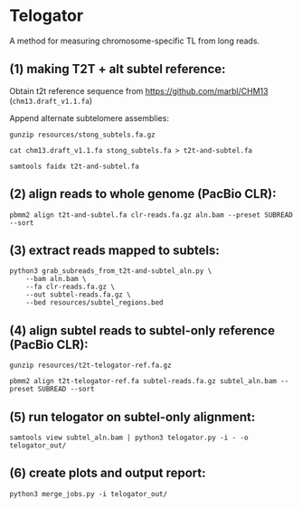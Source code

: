 # Telogator
A method for measuring chromosome-specific TL from long reads.

## (1) making T2T + alt subtel reference:

Obtain t2t reference sequence from https://github.com/marbl/CHM13 (`chm13.draft_v1.1.fa`)

Append alternate subtelomere assemblies:

`gunzip resources/stong_subtels.fa.gz`  

`cat chm13.draft_v1.1.fa stong_subtels.fa > t2t-and-subtel.fa`  

`samtools faidx t2t-and-subtel.fa`  

## (2) align reads to whole genome (PacBio CLR):

`pbmm2 align t2t-and-subtel.fa clr-reads.fa.gz aln.bam --preset SUBREAD --sort`  

## (3) extract reads mapped to subtels:

`python3 grab_subreads_from_t2t-and-subtel_aln.py \ `  
`    --bam aln.bam \ `  
`    --fa clr-reads.fa.gz \ `  
`    --out subtel-reads.fa.gz \ `  
`    --bed resources/subtel_regions.bed `  

## (4) align subtel reads to subtel-only reference (PacBio CLR):

`gunzip resources/t2t-telogator-ref.fa.gz`  

`pbmm2 align t2t-telogator-ref.fa subtel-reads.fa.gz subtel_aln.bam --preset SUBREAD --sort`  

## (5) run telogator on subtel-only alignment:

`samtools view subtel_aln.bam | python3 telogator.py -i - -o telogator_out/`  

## (6) create plots and output report:

`python3 merge_jobs.py -i telogator_out/`  
